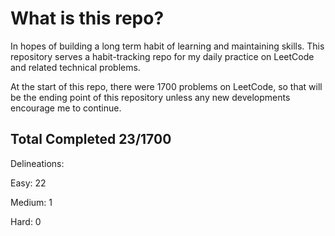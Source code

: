 # What is this repo?

In hopes of building a long term habit of learning and maintaining 
skills. This repository serves a habit-tracking repo for my
daily practice on LeetCode and related technical problems.


At the start of this repo, there were 1700 problems on LeetCode,
so that will be the ending point of this repository unless any
new developments encourage me to continue.


## Total Completed 23/1700

Delineations:

Easy: 22

Medium: 1

Hard: 0



